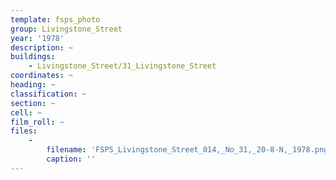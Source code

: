 ```yaml
---
template: fsps_photo
group: Livingstone_Street
year: '1978'
description: ~
buildings:
    - Livingstone_Street/31_Livingstone_Street
coordinates: ~
heading: ~
classification: ~
section: ~
cell: ~
film_roll: ~
files:
    -
        filename: 'FSPS_Livingstone_Street_014,_No_31,_20-8-N,_1978.png'
        caption: ''
---
```

